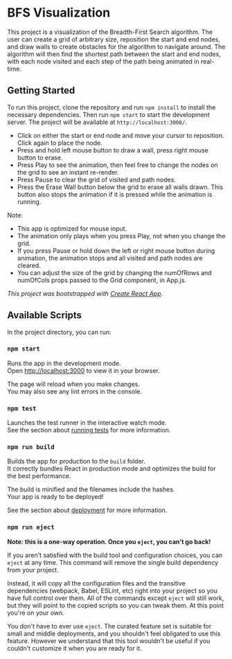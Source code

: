 # BFS Visualization

This project is a visualization of the Breadth-First Search algorithm. The user can create a grid of arbitrary size, 
reposition the start and end nodes, and draw walls to create obstacles for the algorithm to navigate around. 
The algorithm will then find the shortest path between the start and end nodes, 
with each node visited and each step of the path being animated in real-time.

## Getting Started

To run this project, clone the repository and run `npm install` to install the necessary dependencies. Then run `npm start` to start the development server. The project will be available at `http://localhost:3000/`.

* Click on either the start or end node and move your cursor to reposition. Click again to place the node.
* Press and hold left mouse button to draw a wall, press right mouse button to erase.
* Press Play to see the animation, then feel free to change the nodes on the grid to see an instant re-render.
* Press Pause to clear the grid of visited and path nodes.
* Press the Erase Wall button below the grid to erase all walls drawn. This button also stops the animation if it is pressed while the animation is running.

Note:
- This app is optimized for mouse input.
- The animation only plays when you press Play, not when you change the grid.
- If you press Pause or hold down the left or right mouse button during animation, the animation stops and all visited and path nodes are cleared.
- You can adjust the size of the grid by changing the numOfRows and numOfCols props passed to the Grid component, in App.js.


*This project was bootstrapped with [Create React App](https://github.com/facebook/create-react-app).*

## Available Scripts

In the project directory, you can run:

### `npm start`

Runs the app in the development mode.\
Open [http://localhost:3000](http://localhost:3000) to view it in your browser.

The page will reload when you make changes.\
You may also see any lint errors in the console.

### `npm test`

Launches the test runner in the interactive watch mode.\
See the section about [running tests](https://facebook.github.io/create-react-app/docs/running-tests) for more information.

### `npm run build`

Builds the app for production to the `build` folder.\
It correctly bundles React in production mode and optimizes the build for the best performance.

The build is minified and the filenames include the hashes.\
Your app is ready to be deployed!

See the section about [deployment](https://facebook.github.io/create-react-app/docs/deployment) for more information.

### `npm run eject`

**Note: this is a one-way operation. Once you `eject`, you can't go back!**

If you aren't satisfied with the build tool and configuration choices, you can `eject` at any time. This command will remove the single build dependency from your project.

Instead, it will copy all the configuration files and the transitive dependencies (webpack, Babel, ESLint, etc) right into your project so you have full control over them. All of the commands except `eject` will still work, but they will point to the copied scripts so you can tweak them. At this point you're on your own.

You don't have to ever use `eject`. The curated feature set is suitable for small and middle deployments, and you shouldn't feel obligated to use this feature. However we understand that this tool wouldn't be useful if you couldn't customize it when you are ready for it.
